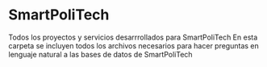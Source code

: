 # SmartPoliTech
Todos los proyectos y servicios desarrrollados para SmartPoliTech
En esta carpeta se incluyen todos los archivos necesarios para hacer preguntas en lenguaje natural a las bases de datos de SmartPoliTech

